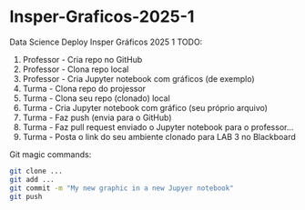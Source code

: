 # Insper-Graficos-2025-1
Data Science Deploy Insper Gráficos 2025 1 
TODO:

1. Professor - Cria repo no GitHub
2. Professor - Clona repo local
3. Professor - Cria Jupyter notebook com gráficos (de exemplo)
4. Turma - Clona repo do projessor
5. Turma - Clona seu repo (clonado) local
6. Turma - Cria Jupyter notebook com gráfico (seu próprio arquivo)
7. Turma - Faz push (envia para o GitHub)
8. Turma - Faz pull request enviado o Jupyter notebook para o professor...
9. Turma - Posta o link do seu ambiente clonado para LAB 3 no Blackboard

Git magic commands:

```bash
git clone ...
git add ...
git commit -m "My new graphic in a new Jupyer notebook"
git push
```
